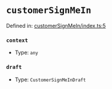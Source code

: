 # `customerSignMeIn`

Defined in: [customerSignMeIn/index.ts:5](https://github.com/vuestorefront/vue-storefront/blob/7fab09097/packages/commercetools/api-client/src/api/customerSignMeIn/index.ts#L5)

### `context`

* Type: `any`

### `draft`

* Type: `CustomerSignMeInDraft`
